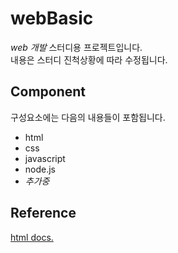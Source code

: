 # webBasic

_web 개발_ 스터디용 프로젝트입니다. <br>
내용은 스터디 진척상황에 따라 수정됩니다.

## Component

구성요소에는 다음의 내용들이 포함됩니다.

- html
- css
- javascript
- node.js
- _추가중_

## Reference

[html docs.](https://html.spec.whatwg.org/)
